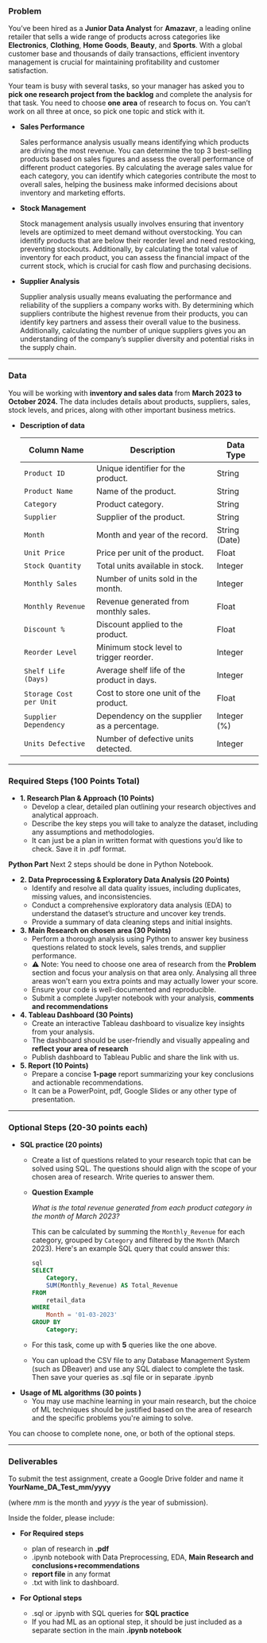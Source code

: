 ### **Problem**

You’ve been hired as a **Junior Data Analyst** for **Amazavr**, a leading online retailer that sells a wide range of products across categories like **Electronics**, **Clothing**, **Home Goods**, **Beauty**, and **Sports**. With a global customer base and thousands of daily transactions, efficient inventory management is crucial for maintaining profitability and customer satisfaction.

<aside>

Your team is busy with several tasks, so your manager has asked you to **pick one research project from the backlog** and complete the analysis for that task. You need to choose **one** **area** of research to focus on. You can’t work on all three at once, so pick one topic and stick with it.

- **Sales Performance**
    
    Sales performance analysis usually means identifying which products are driving the most revenue. You can determine the top 3 best-selling products based on sales figures and assess the overall performance of different product categories. By calculating the average sales value for each category, you can identify which categories contribute the most to overall sales, helping the business make informed decisions about inventory and marketing efforts.
    
- **Stock Management**
    
    Stock management analysis usually involves ensuring that inventory levels are optimized to meet demand without overstocking. You can identify products that are below their reorder level and need restocking, preventing stockouts. Additionally, by calculating the total value of inventory for each product, you can assess the financial impact of the current stock, which is crucial for cash flow and purchasing decisions.
    
- **Supplier Analysis**
    
    Supplier analysis usually means evaluating the performance and reliability of the suppliers a company works with. By determining which suppliers contribute the highest revenue from their products, you can identify key partners and assess their overall value to the business. Additionally, calculating the number of unique suppliers gives you an understanding of the company’s supplier diversity and potential risks in the supply chain.
    
</aside>

---

### Data

You will be working with **inventory and sales data** from **March 2023 to October 2024.** The data includes details about products, suppliers, sales, stock levels, and prices, along with other important business metrics.

- **Description of data**
    
    
    | **Column Name** | **Description** | **Data Type** |
    | --- | --- | --- |
    | `Product ID` | Unique identifier for the product. | String |
    | `Product Name` | Name of the product. | String |
    | `Category` | Product category. | String |
    | `Supplier` | Supplier of the product. | String |
    | `Month` | Month and year of the record. | String (Date) |
    | `Unit Price` | Price per unit of the product. | Float |
    | `Stock Quantity` | Total units available in stock. | Integer |
    | `Monthly Sales` | Number of units sold in the month. | Integer |
    | `Monthly Revenue` | Revenue generated from monthly sales. | Float |
    | `Discount %` | Discount applied to the product. | Float |
    | `Reorder Level` | Minimum stock level to trigger reorder. | Integer |
    | `Shelf Life (Days)` | Average shelf life of the product in days. | Integer |
    | `Storage Cost per Unit` | Cost to store one unit of the product. | Float |
    | `Supplier Dependency` | Dependency on the supplier as a percentage. | Integer (%) |
    | `Units Defective` | Number of defective units detected. | Integer |

---

### **Required Steps (100 Points Total)**

- **1. Research Plan & Approach (10 Points)**
    - Develop a clear, detailed plan outlining your research objectives and analytical approach.
    - Describe the key steps you will take to analyze the dataset, including any assumptions and methodologies.
    - It can just be a plan in written format with questions you’d like to check. Save it in .pdf format.

**Python Part**
Next 2 steps should be done in Python Notebook.

- **2. Data Preprocessing & Exploratory Data Analysis (20 Points)**
    - Identify and resolve all data quality issues, including duplicates, missing values, and inconsistencies.
    - Conduct a comprehensive exploratory data analysis (EDA) to understand the dataset’s structure and uncover key trends.
    - Provide a summary of data cleaning steps and initial insights.
- **3. Main Research on chosen area (30 Points)**
    - Perform a thorough analysis using Python to answer key business questions related to stock levels, sales trends, and supplier performance.
    - ⚠️ Note: You need to choose one area of research from the **Problem** section and focus your analysis on that area only. Analysing all three areas won't earn you extra points and may actually lower your score.
    - Ensure your code is well-documented and reproducible.
    - Submit a complete Jupyter notebook with your analysis, **comments and recommendations**
- **4. Tableau Dashboard (30 Points)**
    - Create an interactive Tableau dashboard to visualize key insights from your analysis.
    - The dashboard should be user-friendly and visually appealing and **reflect your area of research**
    - Publish dashboard to Tableau Public and share the link with us.
- **5. Report  (10 Points)**
    - Prepare a concise **1-page** report summarizing your key conclusions and actionable recommendations.
    - It can be a PowerPoint, pdf, Google Slides or any other type of presentation.

---

### Optional Steps (20-30 points each)

- **SQL practice (20 points)**
    - Create a list of questions related to your research topic that can be solved using SQL. The questions should align with the scope of your chosen area of research. Write queries to answer them.
    - **Question Example**
        
        *What is the total revenue generated from each product category in the month of March 2023?*
        
        This can be calculated by summing the `Monthly_Revenue` for each category, grouped by `Category` and filtered by the `Month` (March 2023). Here's an example SQL query that could answer this:
        
        ```sql
        sql
        SELECT
            Category,
            SUM(Monthly_Revenue) AS Total_Revenue
        FROM
            retail_data
        WHERE
            Month = '01-03-2023'
        GROUP BY
            Category;
        
        ```
        
    - For this task, come up with **5** queries like the one above.
    - You can upload the CSV file to any Database Management System (such as DBeaver) and use any SQL dialect to complete the task. Then save your queries as .sql file  or in separate .ipynb
- **Usage of ML algorithms (30 points )**
    - You may use machine learning in your main research, but the choice of ML techniques should be justified based on the area of research and the specific problems you're aiming to solve.

You can choose to complete none, one, or both of the optional steps.

---

### Deliverables

To submit the test assignment, create a Google Drive folder and name it **YourName_DA_Test_mm/yyyy**

(where *mm* is the month and *yyyy i*s the year of submission).

Inside the folder, please include:

- **For Required steps**
    - plan of research in **.pdf**
    - .ipynb notebook with Data Preprocessing, EDA, **Main Research and conclusions+recommendations**
    - **report file** in any format
    - .txt with link to dashboard.

- **For Optional steps**
    - .sql or .ipynb with SQL queries for **SQL practice**
    - If you had ML as an optional step, it should be just included as a separate section in the main **.ipynb notebook**
